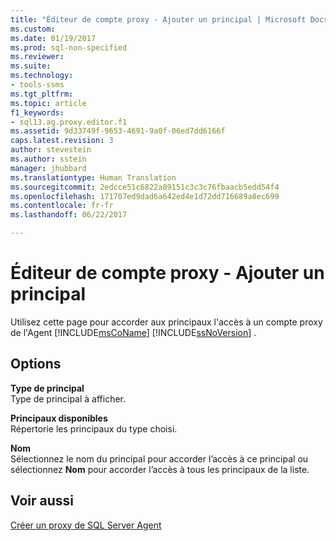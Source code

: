 ```yaml
---
title: "Éditeur de compte proxy - Ajouter un principal | Microsoft Docs"
ms.custom: 
ms.date: 01/19/2017
ms.prod: sql-non-specified
ms.reviewer: 
ms.suite: 
ms.technology:
- tools-ssms
ms.tgt_pltfrm: 
ms.topic: article
f1_keywords:
- sql13.ag.proxy.editor.f1
ms.assetid: 9d33749f-9653-4691-9a0f-06ed7dd6166f
caps.latest.revision: 3
author: stevestein
ms.author: sstein
manager: jhubbard
ms.translationtype: Human Translation
ms.sourcegitcommit: 2edcce51c6822a89151c3c3c76fbaacb5edd54f4
ms.openlocfilehash: 171707ed9dad6a642ed4e1d72dd716689a8ec699
ms.contentlocale: fr-fr
ms.lasthandoff: 06/22/2017

---
```

# <a name="proxy-editor---add-principal"></a>Éditeur de compte proxy - Ajouter un principal
Utilisez cette page pour accorder aux principaux l'accès à un compte proxy de l'Agent [!INCLUDE[msCoName](../../includes/msconame_md.md)] [!INCLUDE[ssNoVersion](../../includes/ssnoversion_md.md)] .  
  
## <a name="options"></a>Options  
**Type de principal**  
Type de principal à afficher.  
  
**Principaux disponibles**  
Répertorie les principaux du type choisi.  
  
**Nom**  
Sélectionnez le nom du principal pour accorder l’accès à ce principal ou sélectionnez **Nom** pour accorder l’accès à tous les principaux de la liste.  
  
## <a name="see-also"></a>Voir aussi  
[Créer un proxy de SQL Server Agent](../../ssms/agent/create-a-sql-server-agent-proxy.md)  
  

